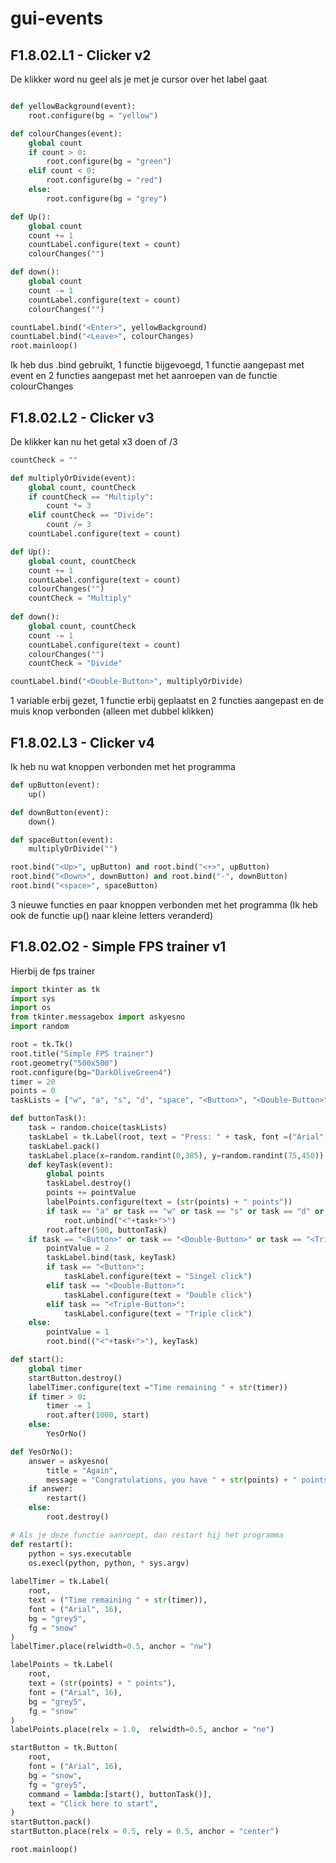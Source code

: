 # gui-events
## F1.8.02.L1 - Clicker v2
De klikker word nu geel als je met je cursor over het label gaat
``` python

def yellowBackground(event):
    root.configure(bg = "yellow")

def colourChanges(event):
    global count
    if count > 0:
        root.configure(bg = "green")
    elif count < 0:
        root.configure(bg = "red")
    else:
        root.configure(bg = "grey")

def Up():
    global count
    count += 1
    countLabel.configure(text = count)
    colourChanges("")

def down():
    global count
    count -= 1
    countLabel.configure(text = count)
    colourChanges("")

countLabel.bind("<Enter>", yellowBackground)
countLabel.bind("<Leave>", colourChanges)
root.mainloop()
``` 
Ik heb dus .bind gebruikt, 1 functie bijgevoegd, 1 functie aangepast met event 
en 2 functies aangepast met het aanroepen van de functie colourChanges
## F1.8.02.L2 - Clicker v3
De klikker kan nu het getal x3 doen of /3
``` python 
countCheck = ""

def multiplyOrDivide(event):
    global count, countCheck
    if countCheck == "Multiply":
        count *= 3
    elif countCheck == "Divide":
        count /= 3 
    countLabel.configure(text = count)

def Up():
    global count, countCheck
    count += 1
    countLabel.configure(text = count)
    colourChanges("")
    countCheck = "Multiply"
    
def down():
    global count, countCheck
    count -= 1
    countLabel.configure(text = count)
    colourChanges("")
    countCheck = "Divide"

countLabel.bind("<Double-Button>", multiplyOrDivide)
```
1 variable erbij gezet, 1 functie erbij geplaatst en 2 functies aangepast
en de muis knop verbonden (alleen met dubbel klikken)
## F1.8.02.L3 - Clicker v4
Ik heb nu wat knoppen verbonden met het programma
``` python
def upButton(event):
    up()

def downButton(event):
    down()

def spaceButton(event):
    multiplyOrDivide("")

root.bind("<Up>", upButton) and root.bind("<+>", upButton)
root.bind("<Down>", downButton) and root.bind("-", downButton)
root.bind("<space>", spaceButton)
```
3 nieuwe functies en paar knoppen verbonden met het programma
(Ik heb ook de functie up() naar kleine letters veranderd)
## F1.8.02.O2 - Simple FPS trainer v1
Hierbij de fps trainer 
``` python
import tkinter as tk
import sys
import os
from tkinter.messagebox import askyesno
import random

root = tk.Tk()
root.title("Simple FPS trainer")
root.geometry("500x500")
root.configure(bg="DarkOliveGreen4")
timer = 20
points = 0
taskLists = ["w", "a", "s", "d", "space", "<Button>", "<Double-Button>", "<Triple-Button>"]

def buttonTask():
    task = random.choice(taskLists)
    taskLabel = tk.Label(root, text = "Press: " + task, font =("Arial", 14))
    taskLabel.pack()
    taskLabel.place(x=random.randint(0,385), y=random.randint(75,450))
    def keyTask(event):
        global points
        taskLabel.destroy()
        points += pointValue        
        labelPoints.configure(text = (str(points) + " points"))
        if task == "a" or task == "w" or task == "s" or task == "d" or task == "space":
            root.unbind("<"+task+">")
        root.after(500, buttonTask)
    if task == "<Button>" or task == "<Double-Button>" or task == "<Triple-Button>":
        pointValue = 2
        taskLabel.bind(task, keyTask)
        if task == "<Button>":
            taskLabel.configure(text = "Singel click")
        elif task == "<Double-Button>":
            taskLabel.configure(text = "Double click")
        elif task == "<Triple-Button>":
            taskLabel.configure(text = "Triple click")
    else:
        pointValue = 1
        root.bind(("<"+task+">"), keyTask)

def start():
    global timer
    startButton.destroy()
    labelTimer.configure(text ="Time remaining " + str(timer))
    if timer > 0:
        timer -= 1      
        root.after(1000, start)
    else:
        YesOrNo()

def YesOrNo(): 
    answer = askyesno(
        title = "Again",
        message = "Congratulations, you have " + str(points) + " points, wanna play again?")
    if answer:
        restart()
    else:
        root.destroy()

# Als je deze functie aanroept, dan restart hij het programma
def restart():
    python = sys.executable
    os.execl(python, python, * sys.argv)
        
labelTimer = tk.Label(
    root,
    text = ("Time remaining " + str(timer)),
    font = ("Arial", 16),
    bg = "grey5",
    fg = "snow"
)
labelTimer.place(relwidth=0.5, anchor = "nw")

labelPoints = tk.Label(
    root,
    text = (str(points) + " points"),
    font = ("Arial", 16),
    bg = "grey5",
    fg = "snow"
)
labelPoints.place(relx = 1.0,  relwidth=0.5, anchor = "ne")

startButton = tk.Button(
    root,
    font = ("Arial", 16),
    bg = "snow",
    fg = "grey5",
    command = lambda:[start(), buttonTask()],
    text = "Click here to start",
)
startButton.pack()
startButton.place(relx = 0.5, rely = 0.5, anchor = "center")

root.mainloop()
```